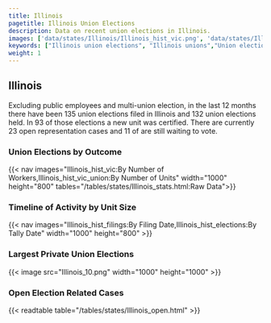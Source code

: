 ```yaml
---
title: Illinois
pagetitle: Illinois Union Elections
description: Data on recent union elections in Illinois.
images: ['data/states/Illinois/Illinois_hist_vic.png', 'data/states/Illinois/Illinois_hist_size.png', 'data/states/Illinois/Illinois_10.png']
keywords: ["Illinois union elections", "Illinois unions","Union elections"]
weight: 1
---
```

##  Illinois

Excluding public employees and multi-union election, in the last 12 months there have been 135 union elections filed in Illinois and 132 union elections held. In 93 of those elections a new unit was certified. There are currently 23 open representation cases and 11 of are still waiting to vote.

### Union Elections by Outcome
{{< nav images="Illinois_hist_vic:By Number of Workers,Illinois_hist_vic_union:By Number of Units" width="1000" height="800" tables="/tables/states/Illinois_stats.html:Raw Data">}}

### Timeline of Activity by Unit Size
{{< nav images="Illinois_hist_filings:By Filing Date,Illinois_hist_elections:By Tally Date" width="1000" height="800" >}}

### Largest Private Union Elections
{{< image src="Illinois_10.png" width="1000" height="1000"  >}}

### Open Election Related Cases
{{< readtable table="/tables/states/Illinois_open.html" >}}

